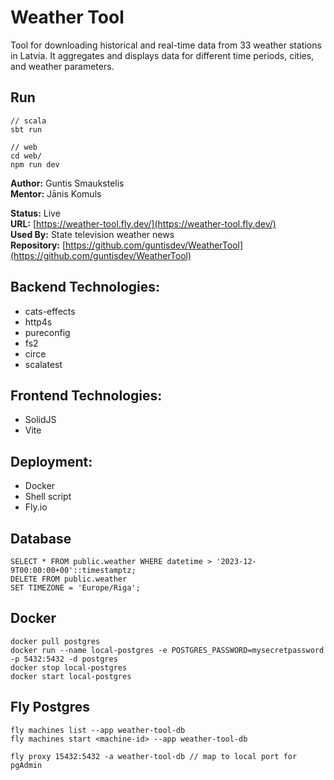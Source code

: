 # Weather Tool

Tool for downloading historical and real-time data from 33 weather stations in Latvia. It aggregates and displays data for different time periods, cities, and weather parameters.

## Run
```
// scala
sbt run

// web
cd web/
npm run dev
```

**Author:** Guntis Smaukstelis  
**Mentor:** Jānis Komuls

**Status:** Live  
**URL:** [https://weather-tool.fly.dev/](https://weather-tool.fly.dev/)  
**Used By:** State television weather news  
**Repository:** [https://github.com/guntisdev/WeatherTool](https://github.com/guntisdev/WeatherTool)

## Backend Technologies:
- cats-effects
- http4s
- pureconfig
- fs2
- circe
- scalatest

## Frontend Technologies:
- SolidJS
- Vite

## Deployment:
- Docker
- Shell script
- Fly.io

## Database
```
SELECT * FROM public.weather WHERE datetime > '2023-12-9T00:00:00+00'::timestamptz;
DELETE FROM public.weather
SET TIMEZONE = 'Europe/Riga';
```

## Docker
```
docker pull postgres
docker run --name local-postgres -e POSTGRES_PASSWORD=mysecretpassword -p 5432:5432 -d postgres
docker stop local-postgres
docker start local-postgres
```

## Fly Postgres
```
fly machines list --app weather-tool-db
fly machines start <machine-id> --app weather-tool-db

fly proxy 15432:5432 -a weather-tool-db // map to local port for pgAdmin
```